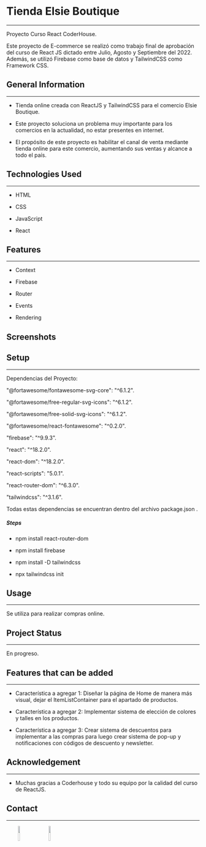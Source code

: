 <h1>Tienda Elsie Boutique</h1>
<hr><p>Proyecto Curso React CoderHouse.</p>
<p>Este proyecto de E-commerce se realizó como trabajo final de aprobación del curso de React JS dictado entre Julio, Agosto y Septiembre del 2022. Además, se utilizó Firebase como base de datos y TailwindCSS como Framework CSS.</p><h2>General Information</h2>
<hr><ul>
<li>Tienda online creada con ReactJS y TailwindCSS para el comercio Elsie Boutique.</li>
</ul><ul>
<li>Este proyecto soluciona un problema muy importante para los comercios en la actualidad, no estar presentes en internet.</li>
</ul><ul>
<li>El propósito de este proyecto es habilitar el canal de venta mediante tienda online para este comercio, aumentando sus ventas y alcance a todo el país.</li>
</ul><h2>Technologies Used</h2>
<hr><ul>
<li>HTML</li>
</ul><ul>
<li>CSS</li>
</ul><ul>
<li>JavaScript</li>
</ul><ul>
<li>React</li>
</ul><h2>Features</h2>
<hr><ul>
<li>Context</li>
</ul><ul>
<li>Firebase</li>
</ul><ul>
<li>Router</li>
</ul><ul>
<li>Events</li>
</ul><ul>
<li>Rendering</li>
</ul>
<h2>Screenshots</h2>

<h2>Setup</h2>
<hr><p>Dependencias del Proyecto:</p>
<p>"@fortawesome/fontawesome-svg-core": "^6.1.2".</p>
<p>"@fortawesome/free-regular-svg-icons": "^6.1.2".</p>
<p>"@fortawesome/free-solid-svg-icons": "^6.1.2".</p>
<p>"@fortawesome/react-fontawesome": "^0.2.0".</p>
<p>"firebase": "^9.9.3".</p>
<p>"react": "^18.2.0".</p>
<p>"react-dom": "^18.2.0".</p>
<p>"react-scripts": "5.0.1".</p>
<p>"react-router-dom": "^6.3.0".</p>
<p>"tailwindcss": "^3.1.6".</p>
<p>Todas estas dependencias se encuentran dentro del archivo package.json .</p><h5>Steps</h5><ul>
<li>npm install react-router-dom</li>
</ul><ul>
<li>npm install firebase</li>
</ul><ul>
<li>npm install -D tailwindcss</li>
</ul><ul>
<li>npx tailwindcss init</li>
</ul><h2>Usage</h2>
<hr><p>Se utiliza para realizar compras online.</p><h2>Project Status</h2>
<hr><p>En progreso.</p><h2>Features that can be added</h2>
<hr><ul>
<li>Característica a agregar 1: Diseñar la página de Home de manera más visual, dejar el ItemListContainer para el apartado de productos.</li>
</ul><ul>
<li>Característica a agregar 2: Implementar sistema de elección de colores y talles en los productos.</li>
</ul><ul>
<li>Característica a agregar 3: Crear sistema de descuentos para implementar a las compras para luego crear sistema de pop-up y notificaciones con códigos de descuento y newsletter.</li>
</ul><h2>Acknowledgement</h2>
<hr><ul>
<li>Muchas gracias a Coderhouse y todo su equipo por la calidad del curso de ReactJS.</li>
</ul><h2>Contact</h2>
<hr><p><span style="margin-right: 30px;"></span><a href="https://www.linkedin.com/in/nicolasippoliti/"><img target="_blank" src="https://cdn.jsdelivr.net/gh/devicons/devicon/icons/linkedin/linkedin-original.svg" style="width: 10%;"></a><span style="margin-right: 30px;"></span><a href="https://github.com/NicolasIppoliti"><img target="_blank" src="https://cdn.jsdelivr.net/gh/devicons/devicon/icons/github/github-original.svg" style="width: 10%;"></a></p>

